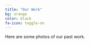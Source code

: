 ```yaml
---
title: "Our Work"
bg: orange
color: black
fa-icon: toggle-on
---
```


Here are some photos of our past work.
